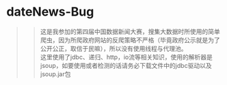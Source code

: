 # dateNews-Bug
>>这是我参加的第四届中国数据新闻大赛，搜集大数据时所使用的简单爬虫，因为所爬政府网站的反爬策略不严格（毕竟政府公示就是为了公开公正，取信于民嘛），所以没有使用线程与代理池。  
>>这里使用了jdbc、递归、http，io流等相关知识，使用的解析器是jsoup，如要使用或者检测的话请务必下载文件中的jdbc驱动以及jsoup.jar包  
